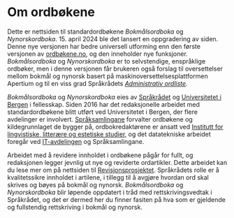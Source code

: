 # Om ordbøkene
Dette er nettsiden til standardordbøkene _Bokmålsordboka_ og _Nynorskordboka_. 15. april 2024 ble det lansert en oppgradering av siden. Denne nye versjonen har bedre universell utforming enn den første versjonen av [ordbøkene.no](https://v1.ordbokene.no/), og den inneholder nye funksjoner. _Bokmålsordboka_ og _Nynorskordboka_ er to selvstendige, enspråklige ordbøker, men i denne versjonen får brukeren også forslag til oversettelser mellom bokmål og nynorsk basert på maskinoversettelsesplattformen Apertium og til en viss grad Språkrådets [_Administrativ ordliste_](https://xn--sprkrdet-c0ac.no/sprakhjelp/Skriverad/Nynorskhjelp/administrativ-ordliste/). 

_Bokmålsordboka_ og _Nynorskordboka_ eies av [Språkrådet](https://www.sprakradet.no/) og [Universitetet i Bergen](https://www.uib.no/) i fellesskap. Siden 2016 har det redaksjonelle arbeidet med standardordbøkene blitt utført ved Universitetet i Bergen, der flere avdelinger er involvert. [Språksamlingane](https://www.uib.no/ub/spesialsamlingene/160666/om-spr%C3%A5ksamlingane) forvalter ordbøkene og kildegrunnlaget de bygger på, ordbokredaktørene er ansatt ved [Institutt for lingvistiske, litterære og estetiske studier](https://www.uib.no/lle), og det datatekniske arbeidet foregår ved [IT-avdelingen](https://www.uib.no/it) og Språksamlingane. 

Arbeidet med å revidere innholdet i ordbøkene pågår for fullt, og redaksjonen legger jevnlig ut nye og reviderte ordartikler. Dette arbeidet kan du lese mer om på nettsiden til [Revisjonsprosjektet](https://www.uib.no/lle/revisjonsprosjektet). Språkrådets rolle er å kvalitetssikre innholdet i artilene, i tillegg til å avgjøre hvordan ord skal skrives og bøyes på bokmål og nynorsk. _Bokmålsordboka_ og _Nynorskordboka_ blir løpende oppdatert i tråd med rettskrivingsvedtak i Språkrådet, og det er dermed her du finner fasiten på hva som er gjeldende og fullstendig rettskriving i bokmål og nynorsk.